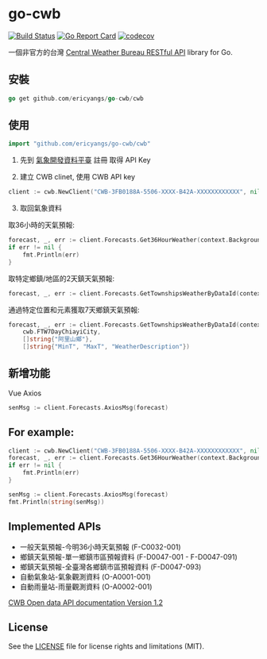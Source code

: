 # go-cwb

[![Build Status](https://travis-ci.org/minchao/go-cwb.svg?branch=master)](https://travis-ci.org/minchao/go-cwb)
[![Go Report Card](https://goreportcard.com/badge/github.com/minchao/go-cwb)](https://goreportcard.com/report/github.com/minchao/go-cwb)
[![codecov](https://codecov.io/gh/minchao/go-cwb/branch/master/graph/badge.svg)](https://codecov.io/gh/minchao/go-cwb)

一個非官方的台灣 [Central Weather Bureau RESTful API](http://opendata.cwb.gov.tw/) library for Go.

## 安裝

```go
go get github.com/ericyangs/go-cwb/cwb
```

## 使用

```go
import "github.com/ericyangs/go-cwb/cwb"
```

1. 先到 [氣象開發資料平臺](https://opendata.cwb.gov.tw/index) 註冊 取得 API Key

2. 建立 CWB clinet, 使用 CWB API key
```go
client := cwb.NewClient("CWB-3FB0188A-5506-XXXX-B42A-XXXXXXXXXXXX", nil)
```

3. 取回氣象資料

取36小時的天氣預報:
```go
forecast, _, err := client.Forecasts.Get36HourWeather(context.Background(), nil, nil)
if err != nil {
    fmt.Println(err)
}
```

取特定鄉鎮/地區的2天鎮天氣預報:
```go
forecast, _, err := client.Forecasts.GetTownshipsWeatherByDataId(context.Background(), cwb.FTW2DayTaipeiCity, nil, nil)
```

通過特定位置和元素獲取7天鄉鎮天氣預報:
```go
forecast, _, err := client.Forecasts.GetTownshipsWeatherByDataId(context.Background(),
    cwb.FTW7DayChiayiCity,
    []string{"阿里山鄉"},
    []string{"MinT", "MaxT", "WeatherDescription"})
```


## 新增功能
Vue Axios
```go
senMsg := client.Forecasts.AxiosMsg(forecast)
```

## For example:
```go
client := cwb.NewClient("CWB-3FB0188A-5506-XXXX-B42A-XXXXXXXXXXXX", nil)
forecast, _, err := client.Forecasts.Get36HourWeather(context.Background(), nil, nil)
if err != nil {
	fmt.Println(err)
}

senMsg := client.Forecasts.AxiosMsg(forecast)
fmt.Println(string(senMsg))
```

## Implemented APIs

* 一般天氣預報-今明36小時天氣預報 (F-C0032-001)
* 鄉鎮天氣預報-單一鄉鎮市區預報資料 (F-D0047-001 - F-D0047-091)
* 鄉鎮天氣預報-全臺灣各鄉鎮市區預報資料 (F-D0047-093) 
* 自動氣象站-氣象觀測資料 (O-A0001-001)
* 自動雨量站-雨量觀測資料 (O-A0002-001)

[CWB Open data API documentation Version 1.2](http://opendata.cwb.gov.tw/opendatadoc/CWB_Opendata_API_V1.2.pdf)

## License

See the [LICENSE](LICENSE.md) file for license rights and limitations (MIT).
